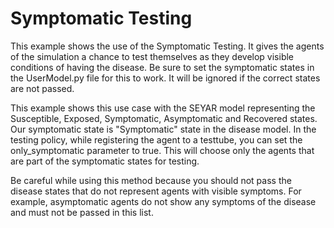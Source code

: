 # Symptomatic Testing
This example shows the use of the Symptomatic Testing. It gives the agents of the simulation a chance to test themselves as they develop visible conditions of having the disease. Be sure to set the symptomatic states in the UserModel.py file for this to work. It will be ignored if the correct states are not passed.

This example shows this use case with the SEYAR model representing the Susceptible, Exposed, Symptomatic, Asymptomatic and Recovered
states. Our symptomatic state is "Symptomatic" state in the disease model. In the testing policy, while registering the agent to a testtube, you can set the only_symptomatic parameter to true. This will choose only the agents that are part of the symptomatic states for testing.



Be careful while using this method because you should not pass the disease states that do not represent agents with visible symptoms. For example, asymptomatic agents do not show any symptoms of the disease and must not be passed in this list.
